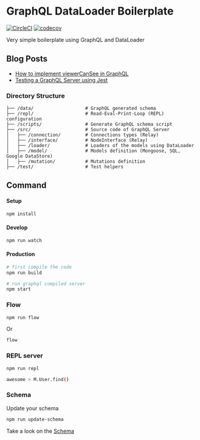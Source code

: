 # GraphQL DataLoader Boilerplate

[![CircleCI](https://circleci.com/gh/sibelius/graphql-dataloader-boilerplate.svg?style=svg)](https://circleci.com/gh/sibelius/graphql-dataloader-boilerplate)
[![codecov](https://codecov.io/gh/sibelius/graphql-dataloader-boilerplate/branch/master/graph/badge.svg)](https://codecov.io/gh/sibelius/graphql-dataloader-boilerplate)

Very simple boilerplate using GraphQL and DataLoader

## Blog Posts
* [How to implement viewerCanSee in  GraphQL](https://medium.com/@sibelius/how-to-implement-viewercansee-in-graphql-78cc48de7464#.d9vpk6fvx)
* [Testing a GraphQL Server using Jest](https://medium.com/@sibelius/testing-a-graphql-server-using-jest-4e00d0e4980e)

### Directory Structure

```
├── /data/                   # GraphQL generated schema
├── /repl/                   # Read-Eval-Print-Loop (REPL) configuration
├── /scripts/                # Generate GraphQL schema script
├── /src/                    # Source code of GraphQL Server
│   ├── /connection/         # Connections types (Relay)
│   ├── /interface/          # NodeInterface (Relay)
│   ├── /loader/             # Loaders of the models using DataLoader
│   ├── /model/              # Models definition (Mongoose, SQL, Google DataStore)
│   ├── /mutation/           # Mutations definition
├── /test/                   # Test helpers
```

## Command

#### Setup
```bash
npm install
```
#### Develop
```bash
npm run watch
```

#### Production
```bash
# first compile the code
npm run build

# run graphql compiled server
npm start
```

### Flow
```bash
npm run flow
```

Or
```bash
flow
```

### REPL server
```bash
npm run repl

awesome > M.User.find()
```

### Schema
Update your schema
```bash
npm run update-schema
```

Take a look on the [Schema](https://github.com/sibelius/graphql-dataloader-boilerplate/blob/master/data/schema.graphql)
